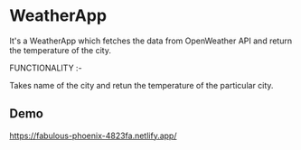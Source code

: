 
# WeatherApp

It's a WeatherApp which fetches the data from OpenWeather API and return the temperature of the city.


FUNCTIONALITY :-

Takes name of the city and retun the temperature of the particular city.


## Demo

https://fabulous-phoenix-4823fa.netlify.app/

